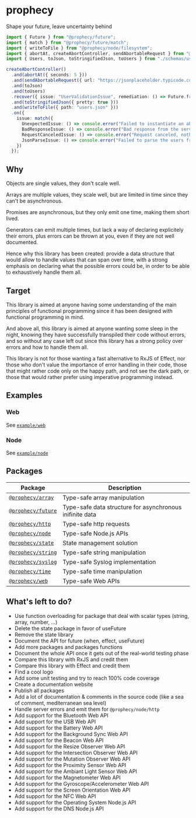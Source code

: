 # prophecy

Shape your future, leave uncertainty behind

```typescript
import { Future } from "@prophecy/future";
import { match } from "@prophecy/future/match";
import { writeToFile } from "@prophecy/node/filesystem";
import { abortAt, createAbortController, sendAbortableRequest } from "@prophecy/http";
import { Users, toJson, toStringifiedJson, toUsers } from "./schemas/users";

createAbortController()
  .and(abortAt({ seconds: 5 }))
  .and(sendAbortableRequest({ url: "https://jsonplaceholder.typicode.com/users" }))
  .and(toJson)
  .and(toUsers)
  .recover({ issue: "UserValidationIssue", remediation: () => Future.from<Users>((onValue) => onValue([])) })
  .and(toStringifiedJson({ pretty: true }))
  .and(writeToFile({ path: "users.json" }))
  .on({
    issue: match({
      UnexpectedIssue: () => console.error("Failed to instantiate an abort controller"),
      BadResponseIssue: () => console.error("Bad response from the server."),
      RequestCanceledIssue: () => console.error("Request canceled, nothing to do."),
      JsonParseIssue: () => console.error("Failed to parse the users from the response."),
    })
  });
```

## Why

Objects are single values, they don't scale well.

Arrays are multiple values, they scale well, but are limited in time since they can't be asynchronous.

Promises are asynchronous, but they only emit one time, making them short lived.

Generators can emit multiple times, but lack a way of declaring explicitely their errors, plus errors can be thrown at you, even if they are not well documented.

Hence why this library has been created: provide a data structure that would allow to handle values that can span over time, with a strong emphasis on declaring what the possible errors could be, in order to be able to exhaustively handle them all.

## Target

This library is aimed at anyone having some understanding of the main principles of functional programming since it has been designed with functional programming in mind.

And above all, this library is aimed at anyone wanting some sleep in the night, knowing they have successfully transpiled their code without errors, and so without any case left out since this library has a strong policy over errors and how to handle them all.

This library is not for those wanting a fast alternative to RxJS of Effect, nor those who don't value the importance of error handling in their code, those that might rather code only on the happy path, and not see the dark path, or those that would rather prefer using imperative programming instead.

## Examples

### Web

See [`example/web`](./example/web)

### Node

See [`example/node`](./example/node)

## Packages

Package | Description
---|---
[`@prophecy/array`](./packages/array) | Type-safe array manipulation
[`@prophecy/future`](./packages/future) | Type-safe data structure for asynchronous inifinite data
[`@prophecy/http`](./packages/http) | Type-safe http requests
[`@prophecy/node`](./packages/node) | Type-safe Node.js APIs
[`@prophecy/state`](./packages/state) | State management solution
[`@prophecy/string`](./packages/string) | Type-safe string manipulation
[`@prophecy/syslog`](./packages/syslog) | Type-safe Syslog implementation
[`@prophecy/time`](./packages/time) | Type-safe time manipulation
[`@prophecy/web`](./packages/web) | Type-safe Web APIs

## What's left to do?

- Use function overloading for package that deal with scalar types (string, array, number, ...)
- Delete the state package in favor of useFuture
- Remove the state library
- Document the API for future (when, effect, useFuture)
- Add more packages and packages functions
- Document the whole API once it gets out of the real-world testing phase
- Compare this library with RxJS and credit them
- Compare this library with Effect and credit them
- Find a cool logo
- Add some unit testing and try to reach 100% code coverage
- Create a documentation website
- Publish all packages
- Add a lot of documentation & comments in the source code (like a sea of comment, mediterranean sea level)
- Handle server errors and emit them for `@prophecy/node/http`
- Add support for the Bluetooth Web API
- Add support for the USB Web API
- Add support for the Battery Web API
- Add support for the Background Sync Web API
- Add support for the Beacon Web API
- Add support for the Resize Observer Web API
- Add support for the Intersection Observer Web API
- Add support for the Mutation Observer Web API
- Add support for the Proximity Sensor Web API
- Add support for the Ambiant Light Sensor Web API
- Add support for the Magnetometer Web API
- Add support for the Gyroscope/Accelerometer Web API
- Add support for the Screen Orientation Web API
- Add support for the NFC Web API
- Add support for the Operating System Node.js API
- Add support for the DNS Node.js API